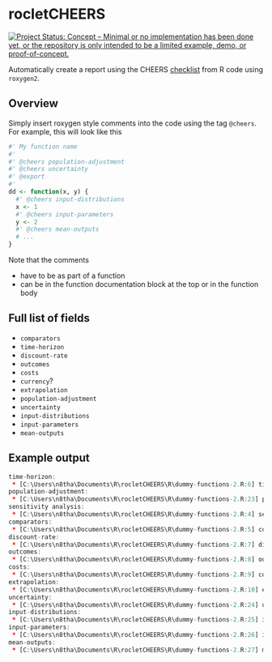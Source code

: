 # rocletCHEERS

[![Project Status: Concept – Minimal or no implementation has been done yet, or the repository is only intended to be a limited example, demo, or proof-of-concept.](https://www.repostatus.org/badges/latest/concept.svg)](https://www.repostatus.org/#concept)

Automatically create a report using the CHEERS [checklist](https://www.ispor.org/heor-resources/good-practices/cheers) from R code using `roxygen2`.

## Overview

Simply insert roxygen style comments into the code using the tag `@cheers`.
For example, this will look like this

```r
#' My function name
#'
#' @cheers population-adjustment
#' @cheers uncertainty
#' @export
#'
dd <- function(x, y) {
  #' @cheers input-distributions
  x <- 1
  #' @cheers input-parameters
  y <- 2
  #' @cheers mean-outputs
  # ...
}
```

Note that the comments

* have to be as part of a function
* can be in the function documentation block at the top or in the function body

## Full list of fields


* `comparators`
* `time-horizon`
* `discount-rate`
* `outcomes`
* `costs`
* `currency`?
* `extrapolation`
* `population-adjustment`
* `uncertainty`
* `input-distributions`
* `input-parameters`
* `mean-outputs`

## Example output

```r
time-horizon: 
 * [C:\Users\n8tha\Documents\R\rocletCHEERS\R\dummy-functions-2.R:6] time-horizon
population-adjustment: 
 * [C:\Users\n8tha\Documents\R\rocletCHEERS\R\dummy-functions-2.R:23] population-adjustment
sensitivity analysis: 
 * [C:\Users\n8tha\Documents\R\rocletCHEERS\R\dummy-functions-2.R:4] sensitivity analysis
comparators: 
 * [C:\Users\n8tha\Documents\R\rocletCHEERS\R\dummy-functions-2.R:5] comparators
discount-rate: 
 * [C:\Users\n8tha\Documents\R\rocletCHEERS\R\dummy-functions-2.R:7] discount-rate
outcomes: 
 * [C:\Users\n8tha\Documents\R\rocletCHEERS\R\dummy-functions-2.R:8] outcomes
costs: 
 * [C:\Users\n8tha\Documents\R\rocletCHEERS\R\dummy-functions-2.R:9] costs
extrapolation: 
 * [C:\Users\n8tha\Documents\R\rocletCHEERS\R\dummy-functions-2.R:10] extrapolation
uncertainty: 
 * [C:\Users\n8tha\Documents\R\rocletCHEERS\R\dummy-functions-2.R:24] uncertainty
input-distributions: 
 * [C:\Users\n8tha\Documents\R\rocletCHEERS\R\dummy-functions-2.R:25] input-distributions
input-parameters: 
 * [C:\Users\n8tha\Documents\R\rocletCHEERS\R\dummy-functions-2.R:26] input-parameters
mean-outputs: 
 * [C:\Users\n8tha\Documents\R\rocletCHEERS\R\dummy-functions-2.R:27] mean-outputs
 ```
 
